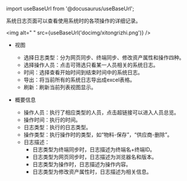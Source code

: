 
import useBaseUrl from '@docusaurus/useBaseUrl';

系统日志页面可以查看使用系统时的各项操作的详细记录。

<img alt=" " src={useBaseUrl('docimg/xitongrizhi.png')} />

* 视图
  * 选择日志类型：分为网页同步、终端同步、修改资产属性和操作四种。
  * 选择操作人员：点击可筛选只看某一人员相关的系统日志。
  * 时间：选择查看开始时间到结束时间中的系统日志。
  * 导出：将当前所有的系统日志导出成excel表格。
  * 刷新：刷新当前列表视图显示。

* 概要信息
  * 操作人员：执行了相应类型的人员，点击超链接可以进入人员总览。
  * 操作时间：执行的时间。
  * 日志类型：执行的日志类型。
  * 操作类型：执行操作时的类型，如“物料-保存”，“供应商-删除”。
  * 日志描述：
    * 日志类型为终端同步时，日志描述为终端名+终端ID。
    * 日志类型为网页同步时，日志描述为浏览器名和版本。
    * 日志类型为操作时，日志描述为操作内容。
    * 日志类型为修改资产属性时，日志描述为相关信息。